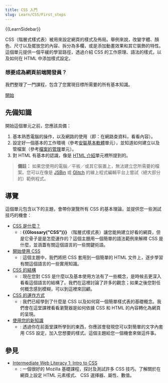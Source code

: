 ```yaml
---
title: CSS 入門
slug: Learn/CSS/First_steps
---
```


{{LearnSidebar}}

CSS（階層式樣式表）被用來設定網頁的樣式及佈局。舉例來說，改變字體、顏色、尺寸以及擺放您的內容、拆分為多欄，或是添加動畫效果和其它裝飾的特性。這個單元提供一個平緩的學習路徑，透過介紹 CSS 的工作原理、語法的樣式，以及如何在 HTML 中添加樣式設定。

### 想要成為網頁前端開發員？

我們整理了一門課程，包含了您實現目標所需要的所有基本知識。

[開始](/docs/Learn/Front-end_web_developer)

## 先備知識

開始這個單元之前，您應該具備：

1. 基本熟悉電腦的操作，以及網路的使用（即：在網路查資料，看看內容）。
2. 設定好一個基本的工作環境（參考[安裝基本軟體](/zh-TW/docs/Learn/Getting_started_with_the_web/Installing_basic_software)單元），並知道如何建立以及管檔案（參考[檔案的管理](/zh-TW/docs/Learn/Getting_started_with_the_web/Dealing_with_files)單元）。
3. 對 HTML 有基本的認識，像是 [HTML 介紹](/zh-TW/docs/Learn/HTML/Introduction_to_HTML)單元裡所提到的。

> **備註：** 如果您使用的電腦／平板／或其它裝置上，無法建立您所需要的檔案。您可以在像是 [JSBin](http://jsbin.com/) 或 [Glitch](https://glitch.com/) 的線上程式編輯平台上嘗試（絕大部分的）範例程式。

## 導覽

這個單元包含以下的主題，會帶你瀏覽所有 CSS 的基本理論，並提供您一些測試技巧的機會：

- [CSS 是什麼？](/zh-TW/docs/Learn/CSS/First_steps/What_is_CSS)
  - : **{{Glossary("CSS")}}** （階層式樣式表）讓您能夠建立好看的網頁，但是它骨子是是怎麼運作的？這個主題用一個簡單的語法範例來解釋 CSS 是什麼，並涵蓋有關這個語言的一些關鍵術語。
- [開始使用 CSS](/zh-TW/docs/Learn/CSS/First_steps/Getting_started)
  - : 這個主題中，我們將把 CSS 套用到一個簡單的 HTML 文件上，逐步學習有關這個語言的一些實用知識。
- [CSS 的結構](/zh-TW/docs/Learn/CSS/First_steps/How_CSS_is_structured)
  - : 現在您對 CSS 是什麼以及基本使用方法有了一些概念，是時候去更深入看看這個語言的結構了。我們在這裡討論了許多的觀念；如果之後您對任何概念感到模糊，可以到這裡來回顧。
- [CSS 的運作方式](/zh-TW/docs/Learn/CSS/First_steps/How_CSS_works)
  - : 我們已經學到了什麼是 CSS 以及如何寫一個簡單樣式表的基礎概念。我們會在這堂課裡看看瀏覽器是如何依據 CSS 和 HTML 的內容轉化為網頁的呈現。
- [使用您的新知識](/zh-TW/docs/Learn/CSS/First_steps/Using_your_new_knowledge)
  - : 透過你在前面堂課所學到的東西，你應該會發現您可以對簡單的文字內套用 CSS 設定，加入您想要的樣式。這個主題給您一個機會來做這件事。

## 參見

- [Intermediate Web Literacy 1: Intro to CSS](https://teach.mozilla.org/activities/intermediate-web-lit/)
  - : 一個很好的 Mozilla 基礎課程，探討及測試許多 CSS 技巧。了解關於在網頁上設定 HTML 元素樣式、 CSS 選擇器、屬性、數值。

